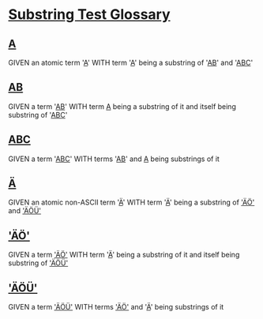 # [Substring Test Glossary](#substring-test-glossary)

## [A](#a)

GIVEN an atomic term '[A][1]' WITH term '[A][1]' being a substring of '[AB][2]' and '[ABC][3]'

## [AB](#ab)

GIVEN a term '[AB][2]' WITH term [A][1] being a substring of it and itself being substring of '[ABC][3]'

## [ABC](#abc)

GIVEN a term '[ABC][3]' WITH terms '[AB][2]' and [A][1] being substrings of it

## [Ä](#ä)

GIVEN an atomic non-ASCII term '[Ä][4]' WITH term '[Ä][4]' being a substring of ['ÄÖ'][5] and ['ÄÖÜ'][6]

## ['ÄÖ'](#äö)

GIVEN a term ['ÄÖ'][5] WITH term '[Ä][4]' being a substring of it and itself being substring of ['ÄÖÜ'][6]

## ['ÄÖÜ'](#äöü)

GIVEN a term ['ÄÖÜ'][6] WITH terms ['ÄÖ'][5] and '[Ä][4]' being substrings of it

[1]: #a "GIVEN an atomic term 'A' WITH term 'A' being a substring of 'AB' and 'ABC'"

[2]: #ab "GIVEN a term 'AB' WITH term A being a substring of it and itself being substring of 'ABC'"

[3]: #abc "GIVEN a term 'ABC' WITH terms 'AB' and A being substrings of it"

[4]: #ä "GIVEN an atomic non-ASCII term 'Ä' WITH term 'Ä' being a substring of 'ÄÖ' and 'ÄÖÜ'"

[5]: #äö "GIVEN a term 'ÄÖ' WITH term 'Ä' being a substring of it and itself being substring of 'ÄÖÜ'"

[6]: #äöü "GIVEN a term 'ÄÖÜ' WITH terms 'ÄÖ' and 'Ä' being substrings of it"
